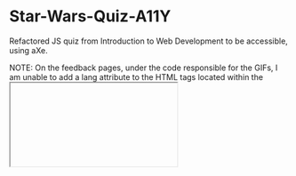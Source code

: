 # Star-Wars-Quiz-A11Y
Refactored JS quiz from Introduction to Web Development to be accessible, using aXe.

NOTE: On the feedback pages, under the code responsible for the GIFs, I am unable to add a lang attribute to the HTML tags located within the <iframe> tag, because that code is generated when the page renders, and is not present in my local file's code. Other than that, I fixed all critical violations and left some of the moderate "needs review" flags, such as background color being untestable due to my background image.
  
LIVE: https://jtrcoonz.github.io/Star-Wars-Quiz-A11Y/.
